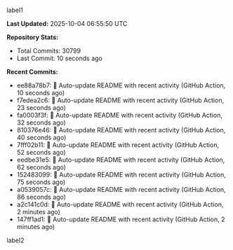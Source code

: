 
label1 
<!-- ACTIVITY_START -->
**Last Updated:** 2025-10-04 06:55:50 UTC

**Repository Stats:**
- Total Commits: 30799
- Last Commit: 10 seconds ago

**Recent Commits:**
- ee88a78b7: 🤖 Auto-update README with recent activity (GitHub Action, 10 seconds ago)
- f7edea2c6: 🤖 Auto-update README with recent activity (GitHub Action, 23 seconds ago)
- fa0003f3f: 🤖 Auto-update README with recent activity (GitHub Action, 32 seconds ago)
- 810376e46: 🤖 Auto-update README with recent activity (GitHub Action, 40 seconds ago)
- 7fff02b11: 🤖 Auto-update README with recent activity (GitHub Action, 52 seconds ago)
- eedbe31e5: 🤖 Auto-update README with recent activity (GitHub Action, 62 seconds ago)
- 152483099: 🤖 Auto-update README with recent activity (GitHub Action, 75 seconds ago)
- a0539057c: 🤖 Auto-update README with recent activity (GitHub Action, 86 seconds ago)
- a2c141c0d: 🤖 Auto-update README with recent activity (GitHub Action, 2 minutes ago)
- 147ff1ad1: 🤖 Auto-update README with recent activity (GitHub Action, 2 minutes ago)
<!-- ACTIVITY_END -->

label2
